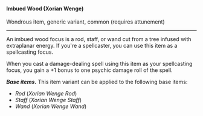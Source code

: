 #### Imbued Wood (Xorian Wenge)

Wondrous item, generic variant, common (requires attunement)

---

An imbued wood focus is a rod, staff, or wand cut from a tree infused with extraplanar energy. If you're a spellcaster, you can use this item as a spellcasting focus.

When you cast a damage-dealing spell using this item as your spellcasting focus, you gain a +1 bonus to one psychic damage roll of the spell.

***Base items.*** This item variant can be applied to the following base items:

- *Rod* (*Xorian Wenge Rod*)
- *Staff* (*Xorian Wenge Staff*)
- *Wand* (*Xorian Wenge Wand*)